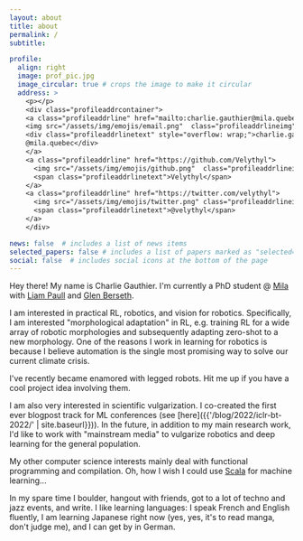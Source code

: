 ```yaml
---
layout: about
title: about
permalink: /
subtitle: 

profile:
  align: right
  image: prof_pic.jpg
  image_circular: true # crops the image to make it circular
  address: >
    <p></p>
    <div class="profileaddrcontainer">
    <a class="profileaddrline" href="mailto:charlie.gauthier@mila.quebec">
    <img src="/assets/img/emojis/email.png"  class="profileaddrlineimg"/>
    <div class="profileaddrlinetext" style="overflow: wrap;">charlie.gauthier
    @mila.quebec</div>
    </a>
    <a class="profileaddrline" href="https://github.com/Velythyl">
      <img src="/assets/img/emojis/github.png"  class="profileaddrlineimg"/>
      <span class="profileaddrlinetext">Velythyl</span>
    </a>
    <a class="profileaddrline" href="https://twitter.com/velythyl">
      <img src="/assets/img/emojis/twitter.png" class="profileaddrlineimg"/>
      <span class="profileaddrlinetext">@velythyl</span>
    </a>
    </div>

news: false  # includes a list of news items
selected_papers: false # includes a list of papers marked as "selected={true}"
social: false  # includes social icons at the bottom of the page
---
```


Hey there! My name is Charlie Gauthier. I'm currently a PhD student @ [Mila](https://mila.quebec/en/) with [Liam Paull](https://liampaull.ca/) and [Glen Berseth](https://neo-x.github.io/).

I am interested in practical RL, robotics, and vision for robotics. Specifically, I am interested "morphological adaptation" in RL, e.g. training RL for a wide array of robotic morphologies and subsequently adapting zero-shot to a new morphology. 
One of the reasons I work in
learning for robotics 
is because I believe automation is the single most promising way to solve our current climate crisis.

I've recently became enamored with legged robots. Hit me up if you have a cool project idea involving them.

I am also very interested in scientific vulgarization.
I co-created the first ever blogpost track for ML conferences
(see [here]({{'/blog/2022/iclr-bt-2022/' | site.baseurl}})). In the future, 
in addition to my main research work, I'd like to work with "mainstream media"
to vulgarize robotics and deep learning for the general population.

My other computer science interests mainly deal with functional programming and compilation. 
Oh, how I wish I could use [Scala](https://www.scala-lang.org/) for
machine learning...

In my spare time I boulder, hangout with friends, got to a lot of techno and jazz events, and write. 
I like learning languages: I speak French and English fluently, I am learning Japanese right now (yes, yes, it's to read manga, don't judge me), 
and I can get by in German.
